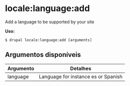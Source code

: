 # locale:language:add
Add a language to be supported by your site

**Uso:**
```
$ drupal locale:language:add [arguments] 
```

## Argumentos disponíveis
Argumento | Detalhes
---------|-------------
language | Language for instance es or Spanish
